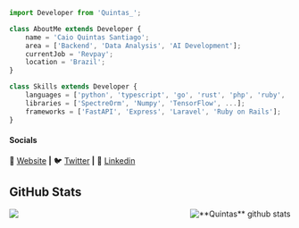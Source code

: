 ```js
import Developer from 'Quintas_';

class AboutMe extends Developer {
    name = 'Caio Quintas Santiago';
    area = ['Backend', 'Data Analysis', 'AI Development'];
    currentJob = 'Revpay';
    location = 'Brazil';
}

class Skills extends Developer {
    languages = ['python', 'typescript', 'go', 'rust', 'php', 'ruby', 'C#', 'C++'];
    libraries = ['SpectreOrm', 'Numpy', 'TensorFlow', ...];
    frameworks = ['FastAPI', 'Express', 'Laravel', 'Ruby on Rails'];
}
```

[website]: https://quintas-gui.vercel.app/

[twitter]: https://twitter.com/https_quintas

[linkedin]: https://www.linkedin.com/in/caio-quintas-368467181/

#### Socials

🏡 [Website][website] **|**
🐦 [Twitter][twitter] **|**
👔 [Linkedin][linkedin]

## **GitHub Stats**

<a href="https://github.com/Quinntas">
  <img align="left" src="https://github-readme-stats.vercel.app/api/top-langs/?username=Quinntas&theme=dracula&hide_langs_below=1&line_height=27" />
</a>

<a href="https://github.com/Quinntas">
 <img align="right" src="https://github-readme-stats.vercel.app/api?username=Quinntas&show_icons=true&theme=dracula&line_height=27" alt="**Quintas** github stats"/>
</a>

